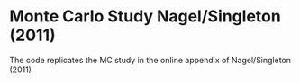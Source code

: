 # Monte Carlo Study Nagel/Singleton (2011)

The code replicates the MC study in the online appendix of Nagel/Singleton (2011)

